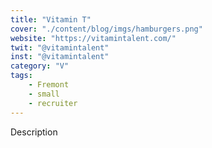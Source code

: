 ```yaml
---
title: "Vitamin T"
cover: "./content/blog/imgs/hamburgers.png"
website: "https://vitamintalent.com/"
twit: "@vitamintalent"
inst: "@vitamintalent"
category: "V"
tags:
    - Fremont
    - small
    - recruiter
---
```


Description
